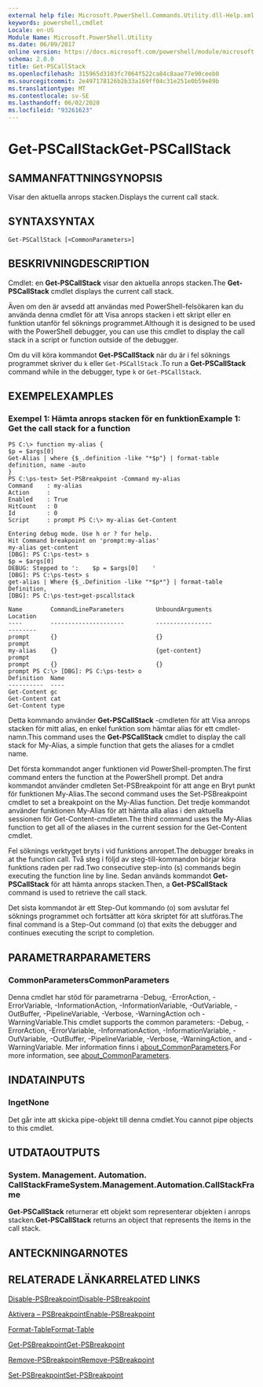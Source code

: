 ```yaml
---
external help file: Microsoft.PowerShell.Commands.Utility.dll-Help.xml
keywords: powershell,cmdlet
Locale: en-US
Module Name: Microsoft.PowerShell.Utility
ms.date: 06/09/2017
online version: https://docs.microsoft.com/powershell/module/microsoft.powershell.utility/get-pscallstack?view=powershell-7&WT.mc_id=ps-gethelp
schema: 2.0.0
title: Get-PSCallStack
ms.openlocfilehash: 315965d3103fc7064f522ca84c8aae77e90ceeb0
ms.sourcegitcommit: 2e497178126b2b33a169ff04c31e251e0b59e89b
ms.translationtype: MT
ms.contentlocale: sv-SE
ms.lasthandoff: 06/02/2020
ms.locfileid: "93261623"
---
```

# <span data-ttu-id="7f71d-103">Get-PSCallStack</span><span class="sxs-lookup"><span data-stu-id="7f71d-103">Get-PSCallStack</span></span>

## <span data-ttu-id="7f71d-104">SAMMANFATTNING</span><span class="sxs-lookup"><span data-stu-id="7f71d-104">SYNOPSIS</span></span>
<span data-ttu-id="7f71d-105">Visar den aktuella anrops stacken.</span><span class="sxs-lookup"><span data-stu-id="7f71d-105">Displays the current call stack.</span></span>

## <span data-ttu-id="7f71d-106">SYNTAX</span><span class="sxs-lookup"><span data-stu-id="7f71d-106">SYNTAX</span></span>

```
Get-PSCallStack [<CommonParameters>]
```

## <span data-ttu-id="7f71d-107">BESKRIVNING</span><span class="sxs-lookup"><span data-stu-id="7f71d-107">DESCRIPTION</span></span>

<span data-ttu-id="7f71d-108">Cmdlet: en **Get-PSCallStack** visar den aktuella anrops stacken.</span><span class="sxs-lookup"><span data-stu-id="7f71d-108">The **Get-PSCallStack** cmdlet displays the current call stack.</span></span>

<span data-ttu-id="7f71d-109">Även om den är avsedd att användas med PowerShell-felsökaren kan du använda denna cmdlet för att Visa anrops stacken i ett skript eller en funktion utanför fel söknings programmet.</span><span class="sxs-lookup"><span data-stu-id="7f71d-109">Although it is designed to be used with the PowerShell debugger, you can use this cmdlet to display the call stack in a script or function outside of the debugger.</span></span>

<span data-ttu-id="7f71d-110">Om du vill köra kommandot **Get-PSCallStack** när du är i fel söknings programmet skriver du `k` eller `Get-PSCallStack` .</span><span class="sxs-lookup"><span data-stu-id="7f71d-110">To run a **Get-PSCallStack** command while in the debugger, type `k` or `Get-PSCallStack`.</span></span>

## <span data-ttu-id="7f71d-111">EXEMPEL</span><span class="sxs-lookup"><span data-stu-id="7f71d-111">EXAMPLES</span></span>

### <span data-ttu-id="7f71d-112">Exempel 1: Hämta anrops stacken för en funktion</span><span class="sxs-lookup"><span data-stu-id="7f71d-112">Example 1: Get the call stack for a function</span></span>

```
PS C:\> function my-alias {
$p = $args[0]
Get-Alias | where {$_.definition -like "*$p"} | format-table definition, name -auto
}
PS C:\ps-test> Set-PSBreakpoint -Command my-alias
Command    : my-alias
Action     :
Enabled    : True
HitCount   : 0
Id         : 0
Script     : prompt PS C:\> my-alias Get-Content

Entering debug mode. Use h or ? for help.
Hit Command breakpoint on 'prompt:my-alias'
my-alias get-content
[DBG]: PS C:\ps-test> s
$p = $args[0]
DEBUG: Stepped to ':    $p = $args[0]    '
[DBG]: PS C:\ps-test> s
get-alias | Where {$_.Definition -like "*$p*"} | format-table Definition,
[DBG]: PS C:\ps-test>get-pscallstack

Name        CommandLineParameters         UnboundArguments              Location
----        ---------------------         ----------------              --------
prompt      {}                            {}                            prompt
my-alias    {}                            {get-content}                 prompt
prompt      {}                            {}                            prompt PS C:\> [DBG]: PS C:\ps-test> o
Definition  Name
----------  ----
Get-Content gc
Get-Content cat
Get-Content type
```

<span data-ttu-id="7f71d-113">Detta kommando använder **Get-PSCallStack** -cmdleten för att Visa anrops stacken för mitt alias, en enkel funktion som hämtar alias för ett cmdlet-namn.</span><span class="sxs-lookup"><span data-stu-id="7f71d-113">This command uses the **Get-PSCallStack** cmdlet to display the call stack for My-Alias, a simple function that gets the aliases for a cmdlet name.</span></span>

<span data-ttu-id="7f71d-114">Det första kommandot anger funktionen vid PowerShell-prompten.</span><span class="sxs-lookup"><span data-stu-id="7f71d-114">The first command enters the function at the PowerShell prompt.</span></span>
<span data-ttu-id="7f71d-115">Det andra kommandot använder cmdleten Set-PSBreakpoint för att ange en Bryt punkt för funktionen My-Alias.</span><span class="sxs-lookup"><span data-stu-id="7f71d-115">The second command uses the Set-PSBreakpoint cmdlet to set a breakpoint on the My-Alias function.</span></span>
<span data-ttu-id="7f71d-116">Det tredje kommandot använder funktionen My-Alias för att hämta alla alias i den aktuella sessionen för Get-Content-cmdleten.</span><span class="sxs-lookup"><span data-stu-id="7f71d-116">The third command uses the My-Alias function to get all of the aliases in the current session for the Get-Content cmdlet.</span></span>

<span data-ttu-id="7f71d-117">Fel söknings verktyget bryts i vid funktions anropet.</span><span class="sxs-lookup"><span data-stu-id="7f71d-117">The debugger breaks in at the function call.</span></span>
<span data-ttu-id="7f71d-118">Två steg i följd av steg-till-kommandon börjar köra funktions raden per rad.</span><span class="sxs-lookup"><span data-stu-id="7f71d-118">Two consecutive step-into (s) commands begin executing the function line by line.</span></span>
<span data-ttu-id="7f71d-119">Sedan används kommandot **Get-PSCallStack** för att hämta anrops stacken.</span><span class="sxs-lookup"><span data-stu-id="7f71d-119">Then, a **Get-PSCallStack** command is used to retrieve the call stack.</span></span>

<span data-ttu-id="7f71d-120">Det sista kommandot är ett Step-Out kommando (o) som avslutar fel söknings programmet och fortsätter att köra skriptet för att slutföras.</span><span class="sxs-lookup"><span data-stu-id="7f71d-120">The final command is a Step-Out command (o) that exits the debugger and continues executing the script to completion.</span></span>

## <span data-ttu-id="7f71d-121">PARAMETRAR</span><span class="sxs-lookup"><span data-stu-id="7f71d-121">PARAMETERS</span></span>

### <span data-ttu-id="7f71d-122">CommonParameters</span><span class="sxs-lookup"><span data-stu-id="7f71d-122">CommonParameters</span></span>

<span data-ttu-id="7f71d-123">Denna cmdlet har stöd för parametrarna -Debug, -ErrorAction, -ErrorVariable, -InformationAction, -InformationVariable, -OutVariable, -OutBuffer, -PipelineVariable, -Verbose, -WarningAction och -WarningVariable.</span><span class="sxs-lookup"><span data-stu-id="7f71d-123">This cmdlet supports the common parameters: -Debug, -ErrorAction, -ErrorVariable, -InformationAction, -InformationVariable, -OutVariable, -OutBuffer, -PipelineVariable, -Verbose, -WarningAction, and -WarningVariable.</span></span> <span data-ttu-id="7f71d-124">Mer information finns i [about_CommonParameters](https://go.microsoft.com/fwlink/?LinkID=113216).</span><span class="sxs-lookup"><span data-stu-id="7f71d-124">For more information, see [about_CommonParameters](https://go.microsoft.com/fwlink/?LinkID=113216).</span></span>

## <span data-ttu-id="7f71d-125">INDATA</span><span class="sxs-lookup"><span data-stu-id="7f71d-125">INPUTS</span></span>

### <span data-ttu-id="7f71d-126">Inget</span><span class="sxs-lookup"><span data-stu-id="7f71d-126">None</span></span>

<span data-ttu-id="7f71d-127">Det går inte att skicka pipe-objekt till denna cmdlet.</span><span class="sxs-lookup"><span data-stu-id="7f71d-127">You cannot pipe objects to this cmdlet.</span></span>

## <span data-ttu-id="7f71d-128">UTDATA</span><span class="sxs-lookup"><span data-stu-id="7f71d-128">OUTPUTS</span></span>

### <span data-ttu-id="7f71d-129">System. Management. Automation. CallStackFrame</span><span class="sxs-lookup"><span data-stu-id="7f71d-129">System.Management.Automation.CallStackFrame</span></span>

<span data-ttu-id="7f71d-130">**Get-PSCallStack** returnerar ett objekt som representerar objekten i anrops stacken.</span><span class="sxs-lookup"><span data-stu-id="7f71d-130">**Get-PSCallStack** returns an object that represents the items in the call stack.</span></span>

## <span data-ttu-id="7f71d-131">ANTECKNINGAR</span><span class="sxs-lookup"><span data-stu-id="7f71d-131">NOTES</span></span>

## <span data-ttu-id="7f71d-132">RELATERADE LÄNKAR</span><span class="sxs-lookup"><span data-stu-id="7f71d-132">RELATED LINKS</span></span>

[<span data-ttu-id="7f71d-133">Disable-PSBreakpoint</span><span class="sxs-lookup"><span data-stu-id="7f71d-133">Disable-PSBreakpoint</span></span>](Disable-PSBreakpoint.md)

[<span data-ttu-id="7f71d-134">Aktivera – PSBreakpoint</span><span class="sxs-lookup"><span data-stu-id="7f71d-134">Enable-PSBreakpoint</span></span>](Enable-PSBreakpoint.md)

[<span data-ttu-id="7f71d-135">Format-Table</span><span class="sxs-lookup"><span data-stu-id="7f71d-135">Format-Table</span></span>](Format-Table.md)

[<span data-ttu-id="7f71d-136">Get-PSBreakpoint</span><span class="sxs-lookup"><span data-stu-id="7f71d-136">Get-PSBreakpoint</span></span>](Get-PSBreakpoint.md)

[<span data-ttu-id="7f71d-137">Remove-PSBreakpoint</span><span class="sxs-lookup"><span data-stu-id="7f71d-137">Remove-PSBreakpoint</span></span>](Remove-PSBreakpoint.md)

[<span data-ttu-id="7f71d-138">Set-PSBreakpoint</span><span class="sxs-lookup"><span data-stu-id="7f71d-138">Set-PSBreakpoint</span></span>](Set-PSBreakpoint.md)
